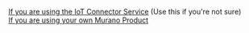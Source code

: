 [If you are using the IoT Connector Service](README_IOT_CONNECTOR.md) (Use this if you're not sure)<br>
[If you are using your own Murano Product](README_MURANO_PRODUCT.md)<br>
